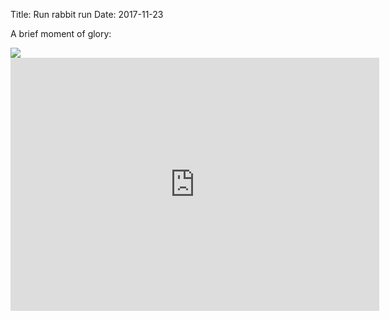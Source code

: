 Title: Run rabbit run
Date: 2017-11-23

A brief moment of glory:

<img src="/files/2017-11-23andy-reagan-bunny-suit-turkey-trot-run-race.gif" />

<iframe height='405' width='590' frameborder='0' allowtransparency='true' scrolling='no' src='https://www.strava.com/activities/1287230193/embed/0adf742e35744a6eccfe46b5379ff22607bbf199'></iframe>

